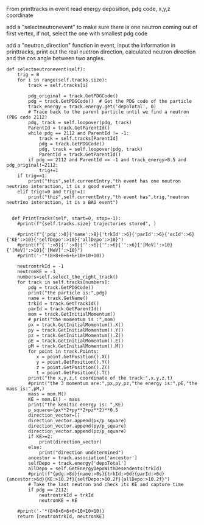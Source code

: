 From printtracks in event read energy deposition, pdg code, x,y,z coordinate  

add a "selectneutronevent" to make sure there is one neutron coming out of first vertex, if not,  select the one with smallest pdg code  

add a "neutron_direction" function in event, input the information in printtracks, print out the real nuetron direction, calculated neutron direction  
and the cos angle between two angles.    



    def selectneutronevent(self):
        trig = 0
        for i in range(self.tracks.size):
            track = self.tracks[i]

            pdg_original = track.GetPDGCode()
            pdg = track.GetPDGCode()  # Get the PDG code of the particle
            track_energy = track.energy.get('depoTotal', 0)
            # Trace back to the parent particle until we find a neutron (PDG code 2112)
            pdg, track = self.loopover(pdg, track)
            ParentId = track.GetParentId()
            while pdg == 2112 and ParentId != -1:
                track = self.tracks[ParentId]
                pdg = track.GetPDGCode()
                pdg, track = self.loopover(pdg, track)
                ParentId = track.GetParentId()
            if pdg == 2112 and ParentId == -1 and track_energy>0.5 and pdg_original!=2112:
                trig+=1
        if trig==1:
            print("this",self.currentEntry,"th event has one neutron neutrino interaction, it is a good event")
        elif trig!=0 and trig!=1:
            print("this",self.currentEntry,"th event has",trig,"neutron neutrino interaction, it is a BAD event")


      def PrintTracks(self, start=0, stop=-1):
        #print(f"{self.tracks.size} trajectories stored", )

        #print(f"{'pdg':>8}{'name':>8}{'trkId':>6}{'parId':>6}{'acId':>6}{'KE':>10}{'selfDepo':>10}{'allDepo':>10}")
        #print(f"{'':>8}{'':>8}{'':>6}{'':>6}{'':>6}{'[MeV]':>10}{'[MeV]':>10}{'[MeV]':>10}")
        #print('-'*(8+8+6+6+6+10+10+10))

        neutrontrkId = -1
        neutronKE = -1
        numbers=self.select_the_right_track()
        for track in self.tracks[numbers]:
            pdg = track.GetPDGCode()
            print("the particle is:",pdg)
            name = track.GetName()
            trkId = track.GetTrackId()
            parId = track.GetParentId()
            mom = track.GetInitialMomentum()
            # print("the momentum is :",mom)
            px = track.GetInitialMomentum().X()
            py = track.GetInitialMomentum().Y()
            pz = track.GetInitialMomentum().Z()
            pE = track.GetInitialMomentum().E()
            pM = track.GetInitialMomentum().M()
            for point in track.Points:
               x = point.GetPosition().X()
               y = point.GetPosition().Y()
               z = point.GetPosition().Z()
               t = point.GetPosition().T()
            print("the x,y,z,t coordinate of the track:",x,y,z,t)
            #print("the 3 momentum are:",px,py,pz,"the energy is:",pE,"the mass is:",pM,)
            mass = mom.M()
            KE = mom.E() - mass
            print("the kenitic energy is: ",KE)
            p_square=(px**2+py**2+pz**2)**0.5
            direction_vector=[]
            direction_vector.append(px/p_square)
            direction_vector.append(py/p_square)
            direction_vector.append(pz/p_square)
            if KE>=2:
                print(direction_vector)
            else:
                print("direction undetermined")
            ancestor = track.association['ancestor']
            selfDepo = track.energy['depoTotal']
            allDepo = self.GetEnergyDepoWithDesendents(trkId)
            #print(f"{pdg:>8d}{name:>8s}{trkId:>6d}{parId:>6d}{ancestor:>6d}{KE:>10.2f}{selfDepo:>10.2f}{allDepo:>10.2f}")
            # Take the last neutron and check its KE and capture time
            if pdg == 2112:
                neutrontrkId = trkId
                neutronKE = KE

        #print('-'*(8+8+6+6+6+10+10+10))
        return [neutrontrkId, neutronKE]
